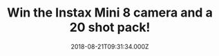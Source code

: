 ---
campaign-uuid: "c-60b4b583-8d7f-4679-9c83-a85fb77cbba1"
type: "Preview"
category: "Gifts"
date: "2018-08-21T09:31:34.000Z"
end-date: "2018-09-21T23:59:00.000Z"
disable-form: false
is_promoted: true
has_entry_page: true
title: "Win the Instax Mini 8 camera and a 20 shot pack!"
competition-description: "<p>Calling all photographers out there! You can’t miss this\
  \ one! We are giving away an amazing Instax Mini 8 camera and a 20 shot pack that\
  \ supports the use of instax mini film to produce instant credit card-sized prints\
  \ to one of our lucky NME AAA readers! </p>\r\n<p>Who doesn’t want this cute and\
  \ compact body design camera? Click below and it could be yours!</p>"
hero-header: "Win the Instax Mini 8 camera and a 20 shot pack"
terms-confirmation: "N/A"
banner-img: "https://assets.expresslyapp.com/asset-f244871a-73e3-471d-84e3-6360f1741730.jpg"
logo-left-href: "http://www.fujifilm.com/products/instant_photo/cameras/instax_mini_9/"
logo-left-image: "fujifilm-logo.png"
logo-left-title: "Fujifilm"
bg-image-hero: "https://assets.expresslyapp.com/asset-8673d6dd-8c10-4d6a-aab8-4136568e0a39.jpg"
bg-image-first: "https://assets.expresslyapp.com/asset-37b11d9c-581d-4a35-aa13-0f576f6ae368.jpg"
bg-image-second: "https://assets.expresslyapp.com/asset-ee9811b1-7ca7-4409-bd92-b141c2d8f324.jpg"
section1-content: "<p>A built-in flash that provides additional illumination for exposures\
  \ when working in low-light conditions and automatic exposure control helps to ensure\
  \ consistently accurate exposures in a variety of lighting conditions…</p>\r\n<p>…\
  An optical viewfinder with integrated target spot is available for image composition\
  \ and an exposure counter is incorporated into the design to visually display the\
  \ number of exposures remaining in the film pack.</p>\r\n<p>This Instax Mini 8 camera\
  \ has it all!</p>"
section2-content: "<p>Simply twist the dial to the appropriate exposure level, peer\
  \ through the viewfinder and take your shot!</p>\r\n<p>This amazing camera is a\
  \ reminder of the days before digital cameras, so If you want to turn the clock\
  \ back, enter the form below for a chance to win the Instax Mini 8 camera in white\
  \ colour and a 20 shot pack and get ready to capture your favourite moments now!</p>\r\
  \n<p>Instant photos, instant FUN!</p>"
entry-title: "Win the Instax Mini 8 camera and a 20 shot pack"
entry-content: "Enter the draw to win the Instax Mini 8 camera by completing the form\
  \ below before 23:59 on 21th of September 2018."
has-winner: false
prize-description: "An Instax Mini 8 camera."
special-conditions: "Multiple entries are allowed up to one every day."
---